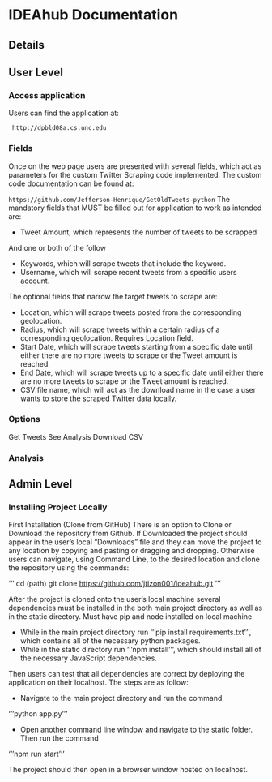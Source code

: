 # IDEAhub Documentation

## Details

## User Level
### Access application
Users can find the application at:

``` http://dpbld08a.cs.unc.edu```

### Fields
Once on the web page users are presented with several fields, which act as parameters for the custom Twitter Scraping code implemented. The custom code documentation can be found at:  

```https://github.com/Jefferson-Henrique/GetOldTweets-python```
The mandatory fields that MUST be filled out for application to work as intended are:
- Tweet Amount, which represents the number of tweets to be scrapped

And one or both of the follow
- Keywords, which will scrape tweets that include the keyword.
- Username, which will scrape recent tweets from a specific users account.

The optional fields that narrow the target tweets to scrape are:
- Location, which will scrape tweets posted from the corresponding geolocation.
- Radius, which will scrape tweets within a certain radius of a corresponding geolocation. Requires Location field.
- Start Date, which will scrape tweets starting from a specific date until either there are no more tweets to scrape or the Tweet amount is reached.
- End Date, which will scrape tweets up to a specific date until either there are no more tweets to scrape or the Tweet amount is reached.
- CSV file name, which will act as the download name in the case a user wants to store the scraped Twitter data locally.

### Options
Get Tweets
See Analysis
Download CSV

### Analysis 

## Admin Level
### Installing Project Locally
First Installation (Clone from GitHub)
There is an option to Clone or Download the repository from Github. If Downloaded the project should appear in the user’s local “Downloads” file and they can move the project to any location by copying and pasting or dragging and dropping. Otherwise users can navigate, using Command Line, to the desired location and clone the repository using the commands: 

‘’’
cd (path) 
git clone https://github.com/jtizon001/ideahub.git
’’’ 

After the project is cloned onto the user’s local machine several dependencies must be installed in the both main project directory as well as in the static directory. Must have pip and node installed on local machine.
- While in the main project directory run ‘’’pip install requirements.txt’’’, which contains all of the necessary python packages.
- While in the static directory run ‘’’npm install’’’, which should install all of the necessary JavaScript dependencies.

Then users can test that all dependencies are correct by deploying the application on their localhost. The steps are as follow:
- Navigate to the main project directory and run the command 

‘’’python app.py’’’
- Open another command line window and navigate to the static folder. Then run the command

‘’’npm run start’’’

The project should then open in a browser window hosted on localhost.
